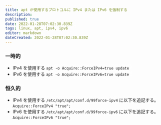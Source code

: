 ```yaml
---
title: apt が使用するプロトコルに IPv4 または IPv6 を強制する
description: 
published: true
date: 2022-01-28T07:02:30.839Z
tags: linux, apt, ipv4, ipv6
editor: markdown
dateCreated: 2022-01-28T07:02:30.839Z
---
```


### 一時的
* IPv4 を使用する
`apt -o Acquire::ForceIPv4=true update`
* IPv6 を使用する
`apt -o Acquire::ForceIPv6=true update`
### 恒久的
* IPv4 を使用する
`/etc/apt/apt/conf.d/99force-ipv4` に以下を追記する。
`Acquire::ForceIPv4 "true";`
* IPv6 を使用する
`/etc/apt/apt/conf.d/99force-ipv6` に以下を追記する。
`Acquire::ForceIPv6 "true";`